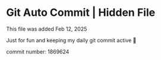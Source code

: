 # Git Auto Commit | Hidden File

This file was added Feb 12, 2025

Just for fun and keeping my daily git commit active 🤪

commit number: 1869624
